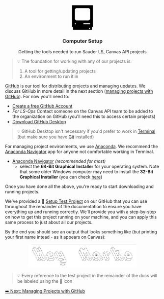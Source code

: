 <!-- PROJECT LOGO -->
<br />
<p align="center">
  <div align="center">
    <img src="../imgs/computer.png" alt="Logo" width="80" height="80">
  </div>

  <h3 align="center">Computer Setup</h3>

  <p align="center">
    Getting the tools needed to run Sauder LS, Canvas API projects
    <br />
  </p>
</p>

> 💡 The foundation for working with any of our projects is:
>
> 1.  A tool for getting/updating projects
> 2.  An environment to run it in

[GitHub](https://github.com) is our tool for distributing projects and managing updates. We discuss GitHub in more detail in the next section ([managing projects with GitHub](github-project-management.md)). For now you'll need to:

- [Create a free GitHub Account](https://github.com/join)
- _For LS-Ops_ Contact someone on the Canvas API team to be added to the organization on GitHub (you'll need this to access certain projects)
- [Download GitHub Desktop](https://desktop.github.com)

> 💡 GitHub Desktop isn't necessary if you'd prefer to work in [Terminal](terminal-basics.md) (but make sure you have [Git](https://git-scm.com/downloads) installed)

For managing project environments, we use [Anaconda](https://www.anaconda.com). We recommend the [Anaconda Navigator](https://docs.anaconda.com/anaconda/navigator/) app for anyone not comfortable working in Terminal.

- [Anaconda Navigator](https://www.anaconda.com/products/individual#Downloads) _(recommended for most)_
  - select the **64-Bit Graphical Installer** for your operating system. Note that some older Windows computer may need to install the **32-Bit Graphical Installer** (you can check [here](https://support.microsoft.com/en-us/windows/32-bit-and-64-bit-windows-frequently-asked-questions-c6ca9541-8dce-4d48-0415-94a3faa2e13d))

Once you have done all the above, you're ready to start downloading and running projects.

We've provided a 🧪 [Setup Test Project](https://github.com/saud-learning-services/setup-test) on our GitHub that you can use throughout the remainder of the documentation to ensure you have everything up and running correctly. We'll provide you with a step-by-step on how to get this project running on your machine, and you can apply this same process to just about all our projects.

By the end you should see an output that looks something like (but printing your first name intead - as it appears on Canvas):

<div align="center">
    <img src="../imgs/test-output.png" alt="Logo" width="350">
</div>

> 💡 Every reference to the test project in the remainder of the docs will be labeled using the 🧪 icon

[➡️ Next: Managing Projects with GitHub](github-project-management.md)
